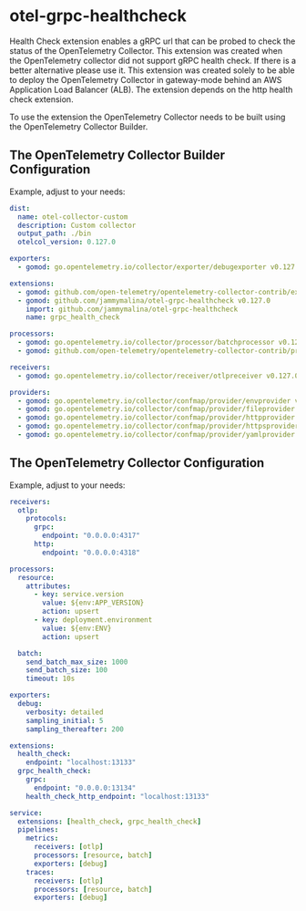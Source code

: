 # otel-grpc-healthcheck

Health Check extension enables a gRPC url that can be probed to check the status of the OpenTelemetry Collector. This extension was created when the OpenTelemetry collector did not support gRPC health check. If there is a better alternative please use it. This extension was created solely to be able to deploy the OpenTelemetry Collector in gateway-mode behind an AWS Application Load Balancer (ALB). The extension depends on the http health check extension.

To use the extension the OpenTelemetry Collector needs to be built using the OpenTelemetry Collector Builder.

## The OpenTelemetry Collector Builder Configuration

Example, adjust to your needs:
```yaml
dist:
  name: otel-collector-custom
  description: Custom collector
  output_path: ./bin
  otelcol_version: 0.127.0

exporters:
  - gomod: go.opentelemetry.io/collector/exporter/debugexporter v0.127.0

extensions:
  - gomod: github.com/open-telemetry/opentelemetry-collector-contrib/extension/healthcheckextension v0.127.0 # Required
  - gomod: github.com/jammymalina/otel-grpc-healthcheck v0.127.0
    import: github.com/jammymalina/otel-grpc-healthcheck
    name: grpc_health_check

processors:
  - gomod: go.opentelemetry.io/collector/processor/batchprocessor v0.127.0
  - gomod: github.com/open-telemetry/opentelemetry-collector-contrib/processor/resourceprocessor v0.127.0

receivers:
  - gomod: go.opentelemetry.io/collector/receiver/otlpreceiver v0.127.0

providers:
  - gomod: go.opentelemetry.io/collector/confmap/provider/envprovider v1.33.0
  - gomod: go.opentelemetry.io/collector/confmap/provider/fileprovider v1.33.0
  - gomod: go.opentelemetry.io/collector/confmap/provider/httpprovider v1.33.0
  - gomod: go.opentelemetry.io/collector/confmap/provider/httpsprovider v1.33.0
  - gomod: go.opentelemetry.io/collector/confmap/provider/yamlprovider v1.33.0
```

## The OpenTelemetry Collector Configuration

Example, adjust to your needs:
```yaml
receivers:
  otlp:
    protocols:
      grpc:
        endpoint: "0.0.0.0:4317"
      http:
        endpoint: "0.0.0.0:4318"

processors:
  resource:
    attributes:
      - key: service.version
        value: ${env:APP_VERSION}
        action: upsert
      - key: deployment.environment
        value: ${env:ENV}
        action: upsert

  batch:
    send_batch_max_size: 1000
    send_batch_size: 100
    timeout: 10s

exporters:
  debug:
    verbosity: detailed
    sampling_initial: 5
    sampling_thereafter: 200

extensions:
  health_check:
    endpoint: "localhost:13133"
  grpc_health_check:
    grpc:
      endpoint: "0.0.0.0:13134"
    health_check_http_endpoint: "localhost:13133"

service:
  extensions: [health_check, grpc_health_check]
  pipelines:
    metrics:
      receivers: [otlp]
      processors: [resource, batch]
      exporters: [debug]
    traces:
      receivers: [otlp]
      processors: [resource, batch]
      exporters: [debug]
```
